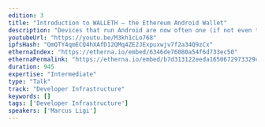 ```yaml
---
edition: 3
title: "Introduction to WALLETH – the Ethereum Android Wallet"
description: "Devices that run Android are now often one (if not even the only) computer for a lot users to access many services currently. So to bring Ethereum to the masses and replace current services we need good clients for this platform. WALLETH aims to fill some of this gap. Here I will talk about the concepts behind the user-interface and general ideas behind the project. Another area that I want to shed some light on in this talk is the special security properties mobile applications on Android have. We will not have time for much more in this talk but there is also one 30min deep-dive session later in the conference."
youtubeUrl: "https://youtu.be/M3kh1cLo768"
ipfsHash: "QmQTY4qmECQ4hXAfD12QMq4ZE2JExpuxwjv7f2a34Q9zCx"
ethernaIndex: "https://etherna.io/embed/6346de76080a54f6d733ec50"
ethernaPermalink: "https://etherna.io/embed/b7d313122eeda1650672973329ca0dc871b2b508d010e664c79f338748505dc7"
duration: 945
expertise: "Intermediate"
type: "Talk"
track: "Developer Infrastructure"
keywords: []
tags: ['Developer Infrastructure']
speakers: ['Marcus Ligi']
---
```

